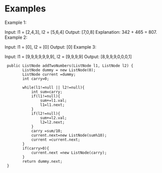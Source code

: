 # Examples
Example 1:


Input: l1 = [2,4,3], l2 = [5,6,4]
Output: [7,0,8]
Explanation: 342 + 465 = 807.
Example 2:

Input: l1 = [0], l2 = [0]
Output: [0]
Example 3:

Input: l1 = [9,9,9,9,9,9,9], l2 = [9,9,9,9]
Output: [8,9,9,9,0,0,0,1]


```
 public ListNode addTwoNumbers(ListNode l1, ListNode l2) {
        ListNode dummy = new ListNode(0);
        ListNode current =dummy;
        int carry=0;

        while(l1!=null || l2!=null){
            int sum=carry;
            if(l1!=null){
                sum+=l1.val;
                l1=l1.next;
            }
            if(l2!=null){
                sum+=l2.val;
                l2=l2.next;
            }
            carry =sum/10;
            current.next=new ListNode(sum%10);
            current =current.next;
        }
        if(carry>0){
            current.next =new ListNode(carry);
        }
        return dummy.next;
 }
 ```